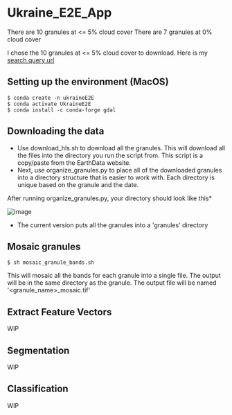 # Ukraine_E2E_App

There are 10 granules at <= 5% cloud cover
There are 7 granules at 0% cloud cover

I chose the 10 granules at <= 5% cloud cover to download. Here is my [search query url](https://search.earthdata.nasa.gov/search/granules?p=C2021957295-LPCLOUD&pg[0][v]=f&pg[0][cc][max]=5&pg[0][gsk]=start_date&q=hls&sb[0]=27.59326%2C48.93109%2C29.06104%2C49.37046&qt=2022-03-01T00%3A00%3A00.000Z%2C2022-04-15T23%3A59%3A59.999Z&tl=1681489962!3!!&lat=49.02099609375&long=26.26171875&zoom=7)


## Setting up the environment (MacOS)
```shell
$ conda create -n ukraineE2E
$ conda activate UkraineE2E
$ conda install -c conda-forge gdal
```

## Downloading the data
- Use download_hls.sh to download all the granules. This will download all the files into the directory you run the script from. This script is a copy/paste from the EarthData website.
- Next, use organize_granules.py to place all of the downloaded granules into a directory structure that is easier to work with. Each directory is unique based on the granule and the date.

After running organize_granules.py, your directory should look like this*

![image](https://github.com/easierdata/Ukraine_E2E_App/assets/9572232/be20d152-b9ed-4f21-8251-b71b6f4ce900)
* The current version puts all the granules into a 'granules' directory
## Mosaic granules
```shell
$ sh mosaic_granule_bands.sh
```
This will mosaic all the bands for each granule into a single file. The output will be in the same directory as the granule. The output file will be named '<granule_name>_mosaic.tif'

## Extract Feature Vectors
WIP

## Segmentation
WIP

## Classification
WIP
